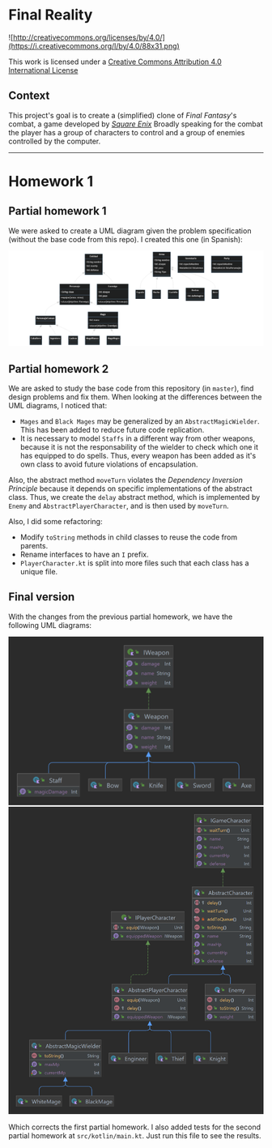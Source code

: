 Final Reality
=============

![http://creativecommons.org/licenses/by/4.0/](https://i.creativecommons.org/l/by/4.0/88x31.png)

This work is licensed under a
[Creative Commons Attribution 4.0 International License](http://creativecommons.org/licenses/by/4.0/)

Context
-------

This project's goal is to create a (simplified) clone of _Final Fantasy_'s combat, a game developed
by [_Square Enix_](https://www.square-enix.com)
Broadly speaking for the combat the player has a group of characters to control and a group of
enemies controlled by the computer.

---

# Homework 1

## Partial homework 1
We were asked to create a UML diagram given the problem specification (without the base code from this repo). I created this one (in Spanish):

![First UML diagram](/reports/uml_partial_1.png)

## Partial homework 2
We are asked to study the base code from this repository (in `master`), find design problems and fix them. When looking at the differences between the UML diagrams, I noticed that:

* `Mages` and `Black Mages` may be generalized by an `AbstractMagicWielder`. This has been added to reduce future code replication.
* It is necessary to model `Staffs` in a different way from other weapons, because it is not the responsability of the wielder to check which one it has equipped to do spells. Thus, every weapon has been added as it's own class to avoid future violations of encapsulation.

Also, the abstract method `moveTurn` violates the *Dependency Inversion Principle* because it depends on specific implementations of the abstract class. Thus, we create the `delay` abstract method, which is implemented by `Enemy` and `AbstractPlayerCharacter`, and is then used by `moveTurn`.

Also, I did some refactoring:

* Modify `toString` methods in child classes to reuse the code from parents.
* Rename interfaces to have an `I` prefix.
* `PlayerCharacter.kt` is split into more files such that each class has a unique file.

## Final version
With the changes from the previous partial homework, we have the following UML diagrams:

![Second version for weapons](/reports/uml_weapons_final_1.png)
![Second version for characters](/reports/uml_characters_final_1.png)

Which corrects the first partial homework. I also added tests for the second partial homework at `src/kotlin/main.kt`.
Just run this file to see the results.
